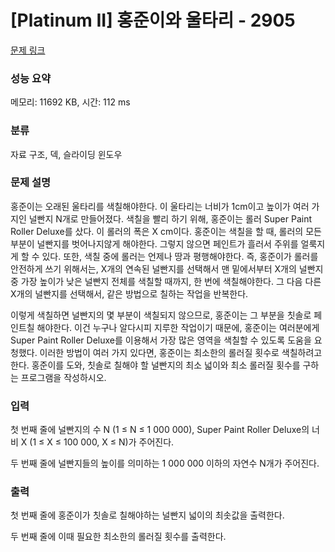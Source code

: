 # [Platinum II] 홍준이와 울타리 - 2905 

[문제 링크](https://www.acmicpc.net/problem/2905) 

### 성능 요약

메모리: 11692 KB, 시간: 112 ms

### 분류

자료 구조, 덱, 슬라이딩 윈도우

### 문제 설명

<p>홍준이는 오래된 울타리를 색칠해야한다. 이 울타리는 너비가 1cm이고 높이가 여러 가지인 널빤지 N개로 만들어졌다. 색칠을 빨리 하기 위해, 홍준이는 롤러 Super Paint Roller Deluxe를 샀다. 이 롤러의 폭은 X cm이다. 홍준이는 색칠을 할 때, 롤러의 모든 부분이 널빤지를 벗어나지않게 해야한다. 그렇지 않으면 페인트가 흘러서 주위를 얼룩지게 할 수 있다. 또한, 색칠 중에 롤러는 언제나 땅과 평행해야한다. 즉, 홍준이가 롤러를 안전하게 쓰기 위해서는, X개의 연속된 널빤지를 선택해서 맨 밑에서부터 X개의 널빤지 중 가장 높이가 낮은 널빤지 전체를 색칠할 때까지, 한 번에 색칠해야한다. 그 다음 다른 X개의 널빤지를 선택해서, 같은 방법으로 칠하는 작업을 반복한다.</p>

<p>이렇게 색칠하면 널빤지의 몇 부분이 색칠되지 않으므로, 홍준이는 그 부분을 칫솔로 페인트칠 해야한다. 이건 누구나 알다시피 지루한 작업이기 때문에, 홍준이는 여러분에게 Super Paint Roller Deluxe를 이용해서 가장 많은 영역을 색칠할 수 있도록 도움을 요청했다. 이러한 방법이 여러 가지 있다면, 홍준이는 최소한의 롤러질 횟수로 색칠하려고한다. 홍준이를 도와, 칫솔로 칠해야 할 널빤지의 최소 넓이와 최소 롤러질 횟수를 구하는 프로그램을 작성하시오.</p>

### 입력 

 <p>첫 번째 줄에 널빤지의 수 N (1 ≤ N ≤ 1 000 000), Super Paint Roller Deluxe의 너비 X (1 ≤ X ≤ 100 000, X ≤ N)가 주어진다.</p>

<p>두 번째 줄에 널빤지들의 높이를 의미하는 1 000 000 이하의 자연수 N개가 주어진다.</p>

### 출력 

 <p>첫 번째 줄에 홍준이가 칫솔로 칠해야하는 널빤지 넓이의 최솟값을 출력한다.</p>

<p>두 번째 줄에 이때 필요한 최소한의 롤러질 횟수를 출력한다.</p>

